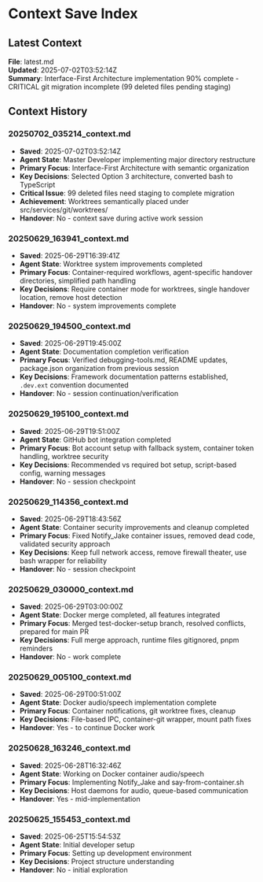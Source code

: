 # Context Save Index

## Latest Context

**File**: latest.md  
**Updated**: 2025-07-02T03:52:14Z  
**Summary**: Interface-First Architecture implementation 90% complete - CRITICAL git migration incomplete (99 deleted files pending staging)

## Context History

### 20250702_035214_context.md

- **Saved**: 2025-07-02T03:52:14Z
- **Agent State**: Master Developer implementing major directory restructure
- **Primary Focus**: Interface-First Architecture with semantic organization
- **Key Decisions**: Selected Option 3 architecture, converted bash to TypeScript
- **Critical Issue**: 99 deleted files need staging to complete migration
- **Achievement**: Worktrees semantically placed under src/services/git/worktrees/
- **Handover**: No - context save during active work session

### 20250629_163941_context.md
- **Saved**: 2025-06-29T16:39:41Z
- **Agent State**: Worktree system improvements completed
- **Primary Focus**: Container-required workflows, agent-specific handover directories, simplified path handling
- **Key Decisions**: Require container mode for worktrees, single handover location, remove host detection
- **Handover**: No - system improvements complete

### 20250629_194500_context.md
- **Saved**: 2025-06-29T19:45:00Z
- **Agent State**: Documentation completion verification
- **Primary Focus**: Verified debugging-tools.md, README updates, package.json organization from previous session
- **Key Decisions**: Framework documentation patterns established, `.dev.ext` convention documented
- **Handover**: No - session continuation/verification

### 20250629_195100_context.md
- **Saved**: 2025-06-29T19:51:00Z
- **Agent State**: GitHub bot integration completed
- **Primary Focus**: Bot account setup with fallback system, container token handling, worktree security
- **Key Decisions**: Recommended vs required bot setup, script-based config, warning messages
- **Handover**: No - session checkpoint

### 20250629_114356_context.md
- **Saved**: 2025-06-29T18:43:56Z
- **Agent State**: Container security improvements and cleanup completed
- **Primary Focus**: Fixed Notify_Jake container issues, removed dead code, validated security approach
- **Key Decisions**: Keep full network access, remove firewall theater, use bash wrapper for reliability
- **Handover**: No - session checkpoint

### 20250629_030000_context.md
- **Saved**: 2025-06-29T03:00:00Z
- **Agent State**: Docker merge completed, all features integrated
- **Primary Focus**: Merged test-docker-setup branch, resolved conflicts, prepared for main PR
- **Key Decisions**: Full merge approach, runtime files gitignored, pnpm reminders
- **Handover**: No - work complete

### 20250629_005100_context.md
- **Saved**: 2025-06-29T00:51:00Z
- **Agent State**: Docker audio/speech implementation complete
- **Primary Focus**: Container notifications, git worktree fixes, cleanup
- **Key Decisions**: File-based IPC, container-git wrapper, mount path fixes
- **Handover**: Yes - to continue Docker work

### 20250628_163246_context.md
- **Saved**: 2025-06-28T16:32:46Z
- **Agent State**: Working on Docker container audio/speech
- **Primary Focus**: Implementing Notify_Jake and say-from-container.sh
- **Key Decisions**: Host daemons for audio, queue-based communication
- **Handover**: Yes - mid-implementation

### 20250625_155453_context.md
- **Saved**: 2025-06-25T15:54:53Z
- **Agent State**: Initial developer setup
- **Primary Focus**: Setting up development environment
- **Key Decisions**: Project structure understanding
- **Handover**: No - initial exploration
